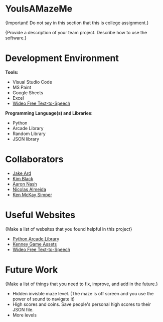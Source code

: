 # YouIsAMazeMe

{Important!  Do not say in this section that this is college assignment.}

{Provide a description of your team project.  Describe how to use the software.}

# Development Environment

**Tools:** 
* Visual Studio Code
* MS Paint
* Google Sheets
* Excel
* [Wideo Free Text-to-Speech](https://wideo.co/text-to-speech/)

**Programming Language(s) and Libraries**: 
* Python
* Arcade Library
* Random Library
* JSON library

# Collaborators

* [Jake Ard](https://github.com/jakeard)
* [Kim Black](https://github.com/Kim-Quirk)
* [Aaron Nash](https://github.com/aaronhnash)
* [Nicolas Almeida](https://github.com/Rathianno)
* [Ken McKay Simper](https://github.com/ksimper97)

# Useful Websites

{Make a list of websites that you found helpful in this project}
* [Python Arcade Library](https://api.arcade.academy/en/latest/)
* [Kenney Game Assets](https://www.kenney.nl/assets)
* [Wideo Free Text-to-Speech](https://wideo.co/text-to-speech/)

# Future Work

{Make a list of things that you need to fix, improve, and add in the future.}
* Hidden invisble maze level. (The maze is off screen and you use the power of sound to navigate it)
* High scores and coins. Save people's personal high scores to their JSON file.
* More levels
